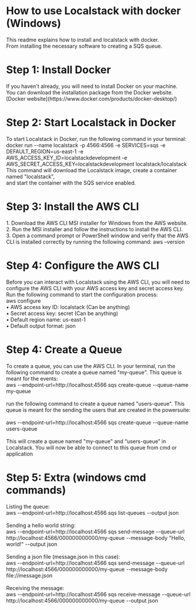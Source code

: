 # How to use Localstack with docker (Windows)
This readme explains how to install and localstack with docker. <br>From installing the necessary software to creating a SQS queue.

<h1> Step 1: Install Docker </h1>
If you haven't already, you will need to install Docker on your machine. <br>
You can download the installation package from the Docker website.<br>
[Docker website](https://www.docker.com/products/docker-desktop/)

<h1>Step 2: Start Localstack in Docker</h1>
To start Localstack in Docker, run the following command in your terminal:<br>
docker run --name localstack -p 4566:4566 -e SERVICES=sqs -e DEFAULT_REGION=us-east-1 -e <br> AWS_ACCESS_KEY_ID=localstackdevelopment -e AWS_SECRET_ACCESS_KEY=localstackdevelopment localstack/localstack
<br>
This command will download the Localstack image, create a container named "localstack", <br>and start the container with the SQS service enabled.

<h1>Step 3: Install the AWS CLI </h1>
1.	Download the AWS CLI MSI installer for Windows from the AWS website.<br>
2.	Run the MSI installer and follow the instructions to install the AWS CLI.<br>
3.	Open a command prompt or PowerShell window and verify that the AWS CLI is installed correctly by running the following command: aws –version

<h1>Step 4: Configure the AWS CLI</h1>
Before you can interact with Localstack using the AWS CLI, you will need to configure the AWS CLI with your AWS access key and secret access key. Run the following command to start the configuration process:<br>
aws configure<br>
•	AWS access key ID: localstack (Can be anything)<br>
•	Secret access key: secret (Can be anything)<br>
•	Default region name: us-east-1<br>
•	Default output format: json

<h1>Step 4: Create a Queue</h1>
To create a queue, you can use the AWS CLI. In your terminal, run the following command to create a queue named "my-queue". This queue is meant for the events:<br>
aws --endpoint-url=http://localhost:4566 sqs create-queue --queue-name my-queue<br><br>
run the following command to create a queue named "users-queue". This queue is meant for the sending the users that are created in the powersuite:<br><br>
aws --endpoint-url=http://localhost:4566 sqs create-queue --queue-name users-queue<br><br>
This will create a queue named "my-queue" and “users-queue” in Localstack. You will now be able to connect to this queue from cmd or application



<h1>Step 5: Extra (windows cmd commands)</h1>
Listing the queue:<br>
aws --endpoint-url=http://localhost:4566 sqs list-queues --output json<br><br>
Sending a hello world string:<br>
aws --endpoint-url=http://localhost:4566 sqs send-message --queue-url http://localhost:4566/000000000000/my-queue --message-body "Hello, world!" --output json<br><br>
Sending a json file (message.json in this case):<br>
aws --endpoint-url=http://localhost:4566 sqs send-message --queue-url http://localhost:4566/000000000000/my-queue --message-body file://message.json<br><br>
Receiving the message:<br>
aws --endpoint-url=http://localhost:4566 sqs receive-message --queue-url http://localhost:4566/000000000000/my-queue --output json








